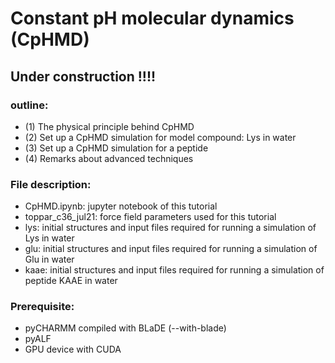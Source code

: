 # Constant pH molecular dynamics (CpHMD)
## Under construction !!!!

### outline:

- (1) The physical principle behind CpHMD 
- (2) Set up a CpHMD simulation for model compound: Lys in water 
- (3) Set up a CpHMD simulation for a peptide 
- (4) Remarks about advanced techniques

### File description:

- CpHMD.ipynb: jupyter notebook of this tutorial
- toppar_c36_jul21: force field parameters used for this tutorial
- lys: initial structures and input files required for running a simulation of Lys in water
- glu: initial structures and input files required for running a simulation of Glu in water
- kaae: initial structures and input files required for running a simulation of peptide KAAE in water


### Prerequisite:
- pyCHARMM compiled with BLaDE (--with-blade)
- pyALF 
- GPU device with CUDA
